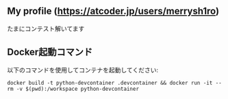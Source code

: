 ## My profile (https://atcoder.jp/users/merrysh1ro)
たまにコンテスト解いてます

## Docker起動コマンド
以下のコマンドを使用してコンテナを起動してください:
```
docker build -t python-devcontainer .devcontainer && docker run -it --rm -v $(pwd):/workspace python-devcontainer
```
